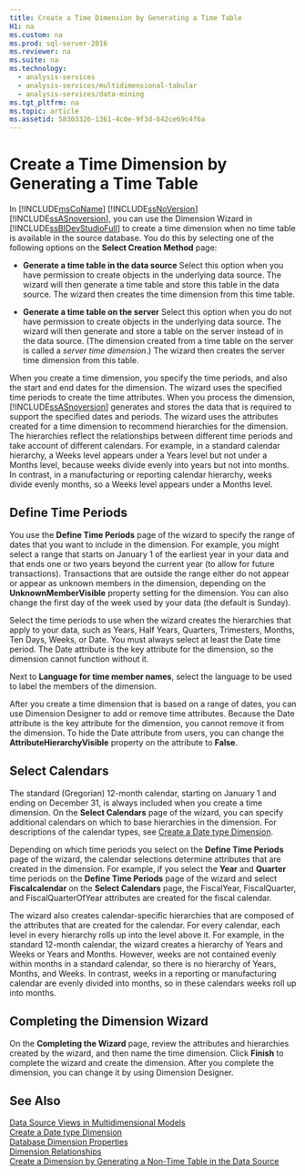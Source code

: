 ```yaml
---
title: Create a Time Dimension by Generating a Time Table
H1: na
ms.custom: na
ms.prod: sql-server-2016
ms.reviewer: na
ms.suite: na
ms.technology: 
  - analysis-services
  - analysis-services/multidimensional-tabular
  - analysis-services/data-mining
ms.tgt_pltfrm: na
ms.topic: article
ms.assetid: 58303326-1361-4c0e-9f3d-642ce69c4f6a
---
```

# Create a Time Dimension by Generating a Time Table
  In [!INCLUDE[msCoName](../../Token/Other/msCoName_md.md)] [!INCLUDE[ssNoVersion](../../Token/Other/ssNoVersion_md.md)] [!INCLUDE[ssASnoversion](../../Token/Other/ssASnoversion_md.md)], you can use the Dimension Wizard in [!INCLUDE[ssBIDevStudioFull](../../Token/Other/ssBIDevStudioFull_md.md)] to create a time dimension when no time table is available in the source database. You do this by selecting one of the following options on the **Select Creation Method** page:  
  
-   **Generate a time table in the data source** Select this option when you have permission to create objects in the underlying data source. The wizard will then generate a time table and store this table in the data source. The wizard then creates the time dimension from this time table.  
  
-   **Generate a time table on the server** Select this option when you do not have permission to create objects in the underlying data source. The wizard will then generate and store a table on the server instead of in the data source. \(The dimension created from a time table on the server is called a *server time dimension*.\) The wizard then creates the server time dimension from this table.  
  
 When you create a time dimension, you specify the time periods, and also the start and end dates for the dimension. The wizard uses the specified time periods to create the time attributes. When you process the dimension, [!INCLUDE[ssASnoversion](../../Token/Other/ssASnoversion_md.md)] generates and stores the data that is required to support the specified dates and periods. The wizard uses the attributes created for a time dimension to recommend hierarchies for the dimension. The hierarchies reflect the relationships between different time periods and take account of different calendars. For example, in a standard calendar hierarchy, a Weeks level appears under a Years level but not under a Months level, because weeks divide evenly into years but not into months. In contrast, in a manufacturing or reporting calendar hierarchy, weeks divide evenly months, so a Weeks level appears under a Months level.  
  
## Define Time Periods  
 You use the **Define Time Periods** page of the wizard to specify the range of dates that you want to include in the dimension. For example, you might select a range that starts on January 1 of the earliest year in your data and that ends one or two years beyond the current year \(to allow for future transactions\). Transactions that are outside the range either do not appear or appear as unknown members in the dimension, depending on the **UnknownMemberVisible** property setting for the dimension. You can also change the first day of the week used by your data \(the default is Sunday\).  
  
 Select the time periods to use when the wizard creates the hierarchies that apply to your data, such as Years, Half Years, Quarters, Trimesters, Months, Ten Days, Weeks, or Date. You must always select at least the Date time period. The Date attribute is the key attribute for the dimension, so the dimension cannot function without it.  
  
 Next to **Language for time member names**, select the language to be used to label the members of the dimension.  
  
 After you create a time dimension that is based on a range of dates, you can use Dimension Designer to add or remove time attributes. Because the Date attribute is the key attribute for the dimension, you cannot remove it from the dimension. To hide the Date attribute from users, you can change the **AttributeHierarchyVisible** property on the attribute to **False**.  
  
## Select Calendars  
 The standard \(Gregorian\) 12\-month calendar, starting on January 1 and ending on December 31, is always included when you create a time dimension. On the **Select Calendars** page of the wizard, you can specify additional calendars on which to base hierarchies in the dimension. For descriptions of the calendar types, see [Create a Date type Dimension](../../Topics/TopicNameContainA/Create-a-Date-type-Dimension.md).  
  
 Depending on which time periods you select on the **Define Time Periods** page of the wizard, the calendar selections determine attributes that are created in the dimension. For example, if you select the **Year** and **Quarter** time periods on the **Define Time Periods** page of the wizard and select **Fiscalcalendar** on the **Select Calendars** page, the FiscalYear, FiscalQuarter, and FiscalQuarterOfYear attributes are created for the fiscal calendar.  
  
 The wizard also creates calendar\-specific hierarchies that are composed of the attributes that are created for the calendar. For every calendar, each level in every hierarchy rolls up into the level above it. For example, in the standard 12\-month calendar, the wizard creates a hierarchy of Years and Weeks or Years and Months. However, weeks are not contained evenly within months in a standard calendar, so there is no hierarchy of Years, Months, and Weeks. In contrast, weeks in a reporting or manufacturing calendar are evenly divided into months, so in these calendars weeks roll up into months.  
  
## Completing the Dimension Wizard  
 On the **Completing the Wizard** page, review the attributes and hierarchies created by the wizard, and then name the time dimension. Click **Finish** to complete the wizard and create the dimension. After you complete the dimension, you can change it by using Dimension Designer.  
  
## See Also  
 [Data Source Views in Multidimensional Models](../../Topics/TopicNameNotContainA/Data-Source-Views-in-Multidimensional-Models.md)   
 [Create a Date type Dimension](../../Topics/TopicNameContainA/Create-a-Date-type-Dimension.md)   
 [Database Dimension Properties](../Topic/Database%20Dimension%20Properties.md)   
 [Dimension Relationships](../Topic/Dimension%20Relationships.md)   
 [Create a Dimension by Generating a Non-Time Table in the Data Source](../../Topics/TopicNameContainA/Create-a-Dimension-by-Generating-a-Non-Time-Table-in-the-Data-Source.md)  
  
  